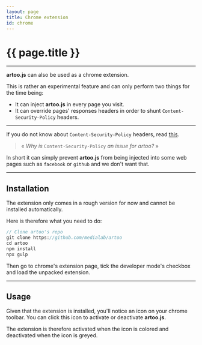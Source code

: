 ```yaml
---
layout: page
title: Chrome extension
id: chrome
---
```


# {{ page.title }}

---

**artoo.js** can also be used as a chrome extension.

This is rather an experimental feature and can only perform two things for the time being:

* It can inject **artoo.js** in every page you visit.
* It can override pages' responses headers in order to shunt `Content-Security-Policy` headers.

---

If you do not know about `Content-Security-Policy` headers, read [this](http://www.html5rocks.com/en/tutorials/security/content-security-policy/).

> &laquo; *Why is* `Content-Security-Policy` *an issue for artoo?* &raquo;

In short it can simply prevent **artoo.js** from being injected into some web pages such as `facebook` or `github` and we don't want that.

---

## Installation

The extension only comes in a rough version for now and cannot be installed automatically.

Here is therefore what you need to do:

```js
// Clone artoo's repo
git clone https://github.com/medialab/artoo
cd artoo
npm install
npx gulp
```

Then go to chrome's extension page, tick the developer mode's checkbox and load the unpacked extension.

---

## Usage

Given that the extension is installed, you'll notice an icon on your chrome toolbar. You can click this icon to activate or deactivate **artoo.js**.

The extension is therefore activated when the icon is colored and deactivated when the icon is greyed.

